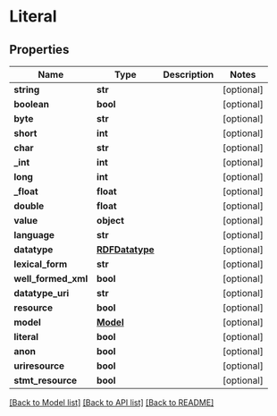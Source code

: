 # Literal

## Properties
Name | Type | Description | Notes
------------ | ------------- | ------------- | -------------
**string** | **str** |  | [optional] 
**boolean** | **bool** |  | [optional] 
**byte** | **str** |  | [optional] 
**short** | **int** |  | [optional] 
**char** | **str** |  | [optional] 
**_int** | **int** |  | [optional] 
**long** | **int** |  | [optional] 
**_float** | **float** |  | [optional] 
**double** | **float** |  | [optional] 
**value** | **object** |  | [optional] 
**language** | **str** |  | [optional] 
**datatype** | [**RDFDatatype**](RDFDatatype.md) |  | [optional] 
**lexical_form** | **str** |  | [optional] 
**well_formed_xml** | **bool** |  | [optional] 
**datatype_uri** | **str** |  | [optional] 
**resource** | **bool** |  | [optional] 
**model** | [**Model**](Model.md) |  | [optional] 
**literal** | **bool** |  | [optional] 
**anon** | **bool** |  | [optional] 
**uriresource** | **bool** |  | [optional] 
**stmt_resource** | **bool** |  | [optional] 

[[Back to Model list]](../README.md#documentation-for-models) [[Back to API list]](../README.md#documentation-for-api-endpoints) [[Back to README]](../README.md)


